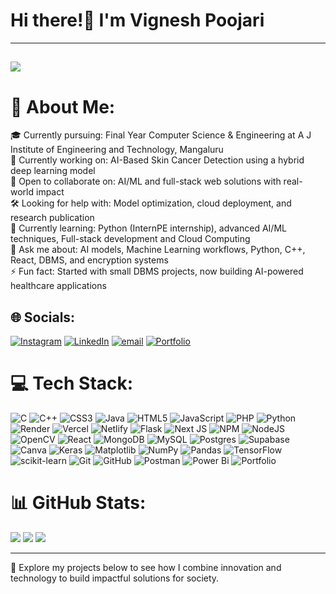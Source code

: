 # Hi there!👋 I'm Vignesh Poojari  
---
![](https://komarev.com/ghpvc/?username=vignesh-p3007&label=Profile%20views&color=blue&style=flat)  
---
# 💫 About Me:
🎓 Currently pursuing: Final Year Computer Science & Engineering at A J Institute of Engineering and Technology, Mangaluru    
🔭 Currently working on: AI-Based Skin Cancer Detection using a hybrid deep learning model    
🤝 Open to collaborate on: AI/ML and full-stack web solutions with real-world impact    
🛠 Looking for help with: Model optimization, cloud deployment, and research publication    
🌱 Currently learning: Python (InternPE internship), advanced AI/ML techniques, Full-stack development and Cloud Computing    
💬 Ask me about: AI models, Machine Learning workflows, Python, C++, React, DBMS, and encryption systems    
⚡ Fun fact: Started with small DBMS projects, now building AI-powered healthcare applications       

## 🌐 Socials:
[![Instagram](https://img.shields.io/badge/Instagram-%23E4405F.svg?logo=Instagram&logoColor=white)](https://instagram.com/vignesh-p3007) [![LinkedIn](https://img.shields.io/badge/LinkedIn-%230077B5.svg?logo=linkedin&logoColor=white)](https://linkedin.com/in/vignesh-p3007) [![email](https://img.shields.io/badge/Email-D14836?logo=gmail&logoColor=white)](mailto:vigneshpoojari3007@gmail.com) [![Portfolio](https://img.shields.io/badge/Portfolio-000000?logo=About.me&logoColor=white)](https://vignesh-p3007.github.io/portfolio/)


# 💻 Tech Stack:
![C](https://img.shields.io/badge/c-%2300599C.svg?style=plastic&logo=c&logoColor=white) ![C++](https://img.shields.io/badge/c++-%2300599C.svg?style=plastic&logo=c%2B%2B&logoColor=white) ![CSS3](https://img.shields.io/badge/css3-%231572B6.svg?style=plastic&logo=css3&logoColor=white) ![Java](https://img.shields.io/badge/java-%23ED8B00.svg?style=plastic&logo=openjdk&logoColor=white) ![HTML5](https://img.shields.io/badge/html5-%23E34F26.svg?style=plastic&logo=html5&logoColor=white) ![JavaScript](https://img.shields.io/badge/javascript-%23323330.svg?style=plastic&logo=javascript&logoColor=%23F7DF1E) ![PHP](https://img.shields.io/badge/php-%23777BB4.svg?style=plastic&logo=php&logoColor=white) ![Python](https://img.shields.io/badge/python-3670A0?style=plastic&logo=python&logoColor=ffdd54) ![Render](https://img.shields.io/badge/Render-%46E3B7.svg?style=plastic&logo=render&logoColor=white) ![Vercel](https://img.shields.io/badge/vercel-%23000000.svg?style=plastic&logo=vercel&logoColor=white) ![Netlify](https://img.shields.io/badge/netlify-%23000000.svg?style=plastic&logo=netlify&logoColor=#00C7B7) ![Flask](https://img.shields.io/badge/flask-%23000.svg?style=plastic&logo=flask&logoColor=white) ![Next JS](https://img.shields.io/badge/Next-black?style=plastic&logo=next.js&logoColor=white) ![NPM](https://img.shields.io/badge/NPM-%23CB3837.svg?style=plastic&logo=npm&logoColor=white) ![NodeJS](https://img.shields.io/badge/node.js-6DA55F?style=plastic&logo=node.js&logoColor=white) ![OpenCV](https://img.shields.io/badge/opencv-%23white.svg?style=plastic&logo=opencv&logoColor=white) ![React](https://img.shields.io/badge/react-%2320232a.svg?style=plastic&logo=react&logoColor=%2361DAFB) ![MongoDB](https://img.shields.io/badge/MongoDB-%234ea94b.svg?style=plastic&logo=mongodb&logoColor=white) ![MySQL](https://img.shields.io/badge/mysql-4479A1.svg?style=plastic&logo=mysql&logoColor=white) ![Postgres](https://img.shields.io/badge/postgres-%23316192.svg?style=plastic&logo=postgresql&logoColor=white) ![Supabase](https://img.shields.io/badge/Supabase-3ECF8E?style=plastic&logo=supabase&logoColor=white) ![Canva](https://img.shields.io/badge/Canva-%2300C4CC.svg?style=plastic&logo=Canva&logoColor=white) ![Keras](https://img.shields.io/badge/Keras-%23D00000.svg?style=plastic&logo=Keras&logoColor=white) ![Matplotlib](https://img.shields.io/badge/Matplotlib-%23ffffff.svg?style=plastic&logo=Matplotlib&logoColor=black) ![NumPy](https://img.shields.io/badge/numpy-%23013243.svg?style=plastic&logo=numpy&logoColor=white) ![Pandas](https://img.shields.io/badge/pandas-%23150458.svg?style=plastic&logo=pandas&logoColor=white) ![TensorFlow](https://img.shields.io/badge/TensorFlow-%23FF6F00.svg?style=plastic&logo=TensorFlow&logoColor=white) ![scikit-learn](https://img.shields.io/badge/scikit--learn-%23F7931E.svg?style=plastic&logo=scikit-learn&logoColor=white) ![Git](https://img.shields.io/badge/git-%23F05033.svg?style=plastic&logo=git&logoColor=white) ![GitHub](https://img.shields.io/badge/github-%23121011.svg?style=plastic&logo=github&logoColor=white) ![Postman](https://img.shields.io/badge/Postman-FF6C37?style=plastic&logo=postman&logoColor=white) ![Power Bi](https://img.shields.io/badge/power_bi-F2C811?style=plastic&logo=powerbi&logoColor=black) ![Portfolio](https://img.shields.io/badge/Portfolio-%23000000.svg?style=plastic&logo=firefox&logoColor=#FF7139)  

# 📊 GitHub Stats:
![](https://github-readme-stats.vercel.app/api?username=vignesh-p3007&theme=github_dark&hide_border=false&include_all_commits=true&count_private=false)
![](https://nirzak-streak-stats.vercel.app/?user=vignesh-p3007&theme=github_dark&hide_border=false)
![](https://github-readme-stats.vercel.app/api/top-langs/?username=vignesh-p3007&theme=github_dark&hide_border=false&include_all_commits=true&count_private=false&layout=compact)

---
📂 Explore my projects below to see how I combine innovation and technology to build impactful solutions for society.  

